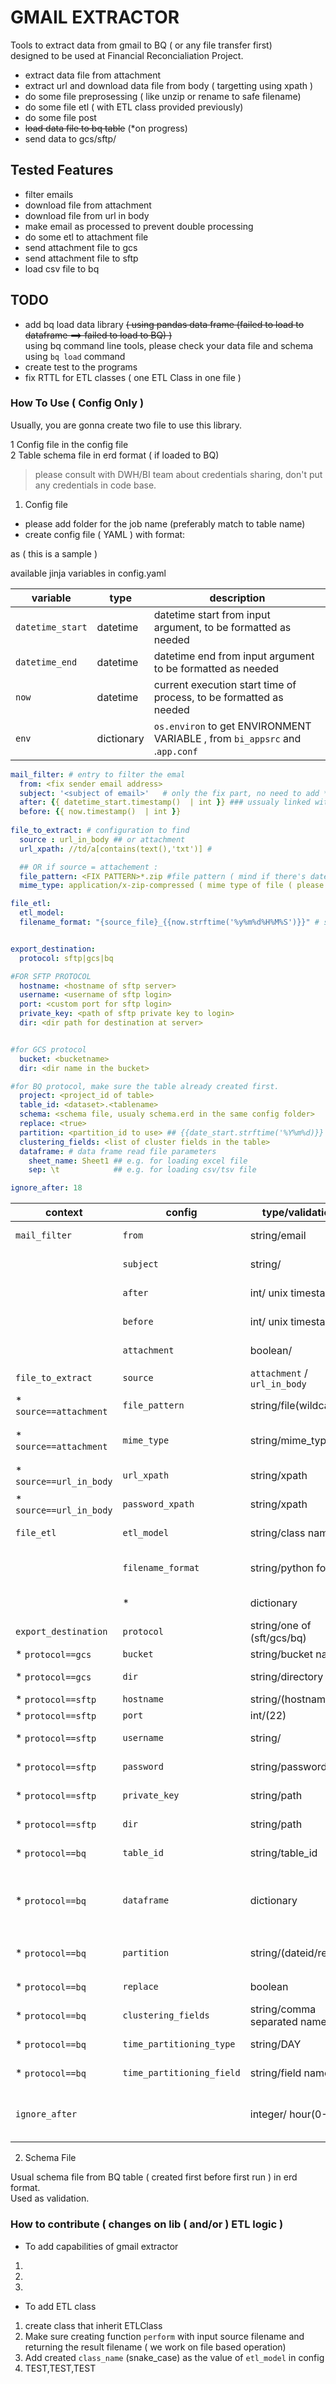 # GMAIL EXTRACTOR

Tools to extract data from gmail to BQ ( or any file transfer first)  
designed to be used at Financial Reconcialiation Project.  

* extract data file from attachment
* extract url and download data file from body ( targetting using xpath )
* do some file preprosessing ( like unzip or rename to safe filename)
* do some file etl ( with ETL class provided previously)
* do some file post
* ~~load data file to bq table~~ (*on progress)
* send data to gcs/sftp/



## Tested Features

* filter emails
* download file from attachment
* download file from url in body
* make email as processed to prevent double processing
* do some etl to attachment file
* send attachment file to gcs
* send attachment file to sftp
* load csv file to bq


## TODO

* add bq load data library ~~( using pandas data frame (failed to load to dataframe ==> failed to load to BQ) )~~  
  using bq command line tools, please check your data file and schema using `bq load` command
* create test to the programs 
* fix RTTL for ETL classes ( one ETL Class in one file )


### How To Use ( Config Only )

Usually, you are gonna create two file to use this library.  

1 Config file in the config file  
2 Table schema file in erd format ( if loaded to BQ)  

> please consult with DWH/BI team about credentials sharing,  don't put any credentials in code base.  




1. Config file
* please add folder for the job name (preferably match to table name)
* create config file ( YAML ) with format: 

as ( this is a sample )

available jinja variables in config.yaml

| variable          | type       | description |
| ----------------  | ---------- | ----------- |
| `datetime_start`  | datetime   | datetime start from input argument, to be formatted as needed |
| `datetime_end`    | datetime   | datetime end from input argument to be formatted as needed |
| `now`             | datetime   | current execution start time of process,  to be formatted as needed |
| `env`             | dictionary | `os.environ` to get ENVIRONMENT VARIABLE , from `bi_appsrc` and .`app.conf` |



```yaml
mail_filter: # entry to filter the emal
  from: <fix sender email address>
  subject: '<subject of email>'   # only the fix part, no need to add * as wildcard.
  after: {{ datetime_start.timestamp()  | int }} ### ussualy linked with daily date time ( we use the integer unix timestamp)
  before: {{ now.timestamp()  | int }}
  
file_to_extract: # configuration to find
  source : url_in_body ## or attachment
  url_xpath: //td/a[contains(text(),'txt')] #

  ## OR if source = attachement :
  file_pattern: <FIX PATTERN>*.zip #file pattern ( mind if there's date on the filename that may changed every day/ or any variable)
  mime_type: application/x-zip-compressed ( mime type of file ( please check on show original menu on gmail app))

file_etl:
  etl_model:
  filename_format: "{source_file}_{{now.strftime('%y%m%d%H%M%S')}}" # strftime ussualy as file ID {source_filename} is the real source filename


export_destination:
  protocol: sftp|gcs|bq

#FOR SFTP PROTOCOL  
  hostname: <hostname of sftp server>
  username: <username of sftp login>
  port: <custom port for sftp login>
  private_key: <path of sftp private key to login>
  dir: <dir path for destination at server> 


#for GCS protocol
  bucket: <bucketname>
  dir: <dir name in the bucket>

#for BQ protocol, make sure the table already created first.
  project: <project_id of table>
  table_id: <dataset>.<tablename>
  schema: <schema file, usualy schema.erd in the same config folder>
  replace: <true>
  partition: <partition_id to use> ## {{date_start.strftime('%Y%m%d)}} or using regex to get date from filename 
  clustering_fields: <list of cluster fields in the table>
  dataframe: # data frame read file parameters
    sheet_name: Sheet1 ## e.g. for loading excel file
    sep: \t            ## e.g. for loading csv/tsv file

ignore_after: 18
```

| context             | config          | type/validation |Description |
| ------------------------- | --------------- | --------------- |----------- |
| `mail_filter`       | `from`          | string/email    |Email Identifier filter from sender email address |
|                     | `subject`       | string/         | Email Identifier filter from email subject      |
|                     | `after`         | int/ unix timestamp |Email Identifier filter by earliest email unix timestamp      |
|                     | `before`        | int/ unix timestamp |Email Identifier filter by last email unix timestamp      |
|                     | `attachment`    | boolean/        |Filter email that have attachment only ( default: False )      |
| `file_to_extract`   | `source`        | `attachment` / `url_in_body`  | source of files that need to acquire      |
|  * `source==attachment` | `file_pattern` | string/file(wildcard) | pattern of files that need to be acquire from attachments |
|  * `source==attachment` | `mime_type` | string/mime_type | Mime Type of file that need to be acquire (`text/csv`, `application/json`) |
|  * `source==url_in_body` | `url_xpath`| string/xpath  | xpath pattern to locate urls in the body content |
|  * `source==url_in_body` | `password_xpath` | string/xpath | xpath pattern to locate files zip password in the body content |
| `file_etl`          | `etl_model`     | string/class name | Class name of etl class that will do Transformation |
|                     | `filename_format`| string/python format | String as base of file rename pattern, add `{source_file}` to keep/add the original filename |
|                     | * | dictionary  | any other key dictionary in this will be used for etl model initialization |
| `export_destination`| `protocol`      | string/one of (sft/gcs/bq) | target protocol to data file to be sent | 
| * `protocol==gcs`   | `bucket`        | string/bucket name | target bucket to data file to be sent | 
| * `protocol==gcs`   | `dir`           | string/directory | target directory/path to data file to be sent | 
| * `protocol==sftp`  | `hostname`      | string/(hostname/ip) | target sftp server | 
| * `protocol==sftp`  | `port`          | int/(22)             | port of sftp server opened | 
| * `protocol==sftp`  | `username`      | string/         | username to be used to logging in to sftp server | 
| * `protocol==sftp`  | `password`      | string/password | password to be used to logging in to sftp server | 
| * `protocol==sftp`  | `private_key`   | string/path     | private key to be used to logging in to sftp server | 
| * `protocol==sftp`  | `dir`           | string/path     | target directory/path to data file to be sent in to sftp server | 
| * `protocol==bq`  | `table_id`        | string/table_id | target table id to load to (`<project_id.dataset.table_name>`) | 
| * `protocol==bq`  | `dataframe`       | dictionary     | dictionary to be used as parameter on Pandas dataframe load from file ( eg. sheetname for excel) , refer to [read_excel](https://pandas.pydata.org/docs/reference/api/pandas.read_excel.html) and  [read_csv](https://pandas.pydata.org/docs/reference/api/pandas.read_csv.html) and read_json | 
| * `protocol==bq`  | `partition`       | string/(dateid/regex)     | date format `YYYYMMDD`, can be loaded from filename with `regex:<pattern to get (\d{8}) >` | 
| * `protocol==bq`  | `replace`         | boolean     | indicate to replace the table/partition or not (default:NOT) | 
| * `protocol==bq`  | `clustering_fields`| string/comma separated name     | argument to pass to bq load parameters  | 
| * `protocol==bq`  | `time_partitioning_type`| string/DAY     | argument to pass to bq load parameters  | 
| * `protocol==bq`  | `time_partitioning_field`| string/field name     | argument to pass to bq load parameters  | 
| `ignore_after`    | | integer/ hour(0-23) |  mark success if code already runnig at this hour and no data/email available, to  mark as last retry | 


2. Schema File  

Usual schema file from BQ table ( created first before first run ) in erd format.  
Used as validation.



### How to contribute ( changes on lib ( and/or ) ETL logic )

* To add capabilities of gmail extractor
1.
2.
3. 


* To add ETL class
1. create class that inherit ETLClass
2. Make sure creating function `perform` with input source filename and returning the result filename ( we work on file based operation) 
3. Add created `class_name` (snake_case) as the value of `etl_model` in config
4. TEST,TEST,TEST 

